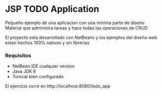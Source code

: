 # JSP TODO Application

Pequeño ejemplo de una aplicacion con una minima parte de diseño Material 
que administra tareas y hace todas las operaciones de CRUD

El proyecto esta desarrollado con NetBeans y los ejemplos del diseño web
estan hechos 100% nativos y sin librerias

### Requisitos
* NetBean IDE cualquier version
* Java JDK 8
* Tomcat bien configurado

El ejercicio corre en http://localhost:8080/todo_app
